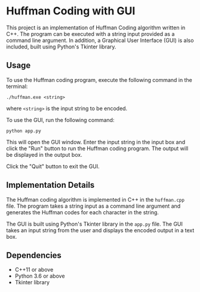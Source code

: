 <h1>Huffman Coding with GUI</h1>

<p>This project is an implementation of Huffman Coding algorithm written in C++. The program can be executed with a string input provided as a command line argument. In addition, a Graphical User Interface (GUI) is also included, built using Python's Tkinter library.</p>

<h2>Usage</h2>

<p>To use the Huffman coding program, execute the following command in the terminal:</p>

<pre><code>./huffman.exe &lt;string&gt;</code></pre>

<p>where <code>&lt;string&gt;</code> is the input string to be encoded.</p>

<p>To use the GUI, run the following command:</p>

<pre><code>python app.py</code></pre>

<p>This will open the GUI window. Enter the input string in the input box and click the "Run" button to run the Huffman coding program. The output will be displayed in the output box.</p>

<p>Click the "Quit" button to exit the GUI.</p>

<h2>Implementation Details</h2>

<p>The Huffman coding algorithm is implemented in C++ in the <code>huffman.cpp</code> file. The program takes a string input as a command line argument and generates the Huffman codes for each character in the string.</p>

<p>The GUI is built using Python's Tkinter library in the <code>app.py</code> file. The GUI takes an input string from the user and displays the encoded output in a text box.</p>

<h2>Dependencies</h2>

<ul>
<li>C++11 or above</li>
<li>Python 3.6 or above</li>
<li>Tkinter library</li>
</ul>
